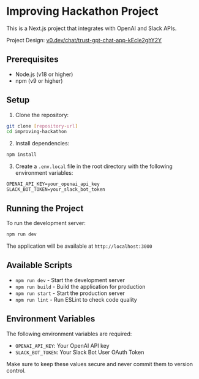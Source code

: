 # Improving Hackathon Project

This is a Next.js project that integrates with OpenAI and Slack APIs.

Project Design: [v0.dev/chat/trust-gpt-chat-app-kEcIe2ghY2Y](https://v0.dev/chat/trust-gpt-chat-app-kEcIe2ghY2Y)

## Prerequisites

- Node.js (v18 or higher)
- npm (v9 or higher)

## Setup

1. Clone the repository:
```bash
git clone [repository-url]
cd improving-hackathon
```

2. Install dependencies:
```bash
npm install
```

3. Create a `.env.local` file in the root directory with the following environment variables:
```env
OPENAI_API_KEY=your_openai_api_key
SLACK_BOT_TOKEN=your_slack_bot_token
```

## Running the Project

To run the development server:

```bash
npm run dev
```

The application will be available at `http://localhost:3000`

## Available Scripts

- `npm run dev` - Start the development server
- `npm run build` - Build the application for production
- `npm run start` - Start the production server
- `npm run lint` - Run ESLint to check code quality

## Environment Variables

The following environment variables are required:

- `OPENAI_API_KEY`: Your OpenAI API key
- `SLACK_BOT_TOKEN`: Your Slack Bot User OAuth Token

Make sure to keep these values secure and never commit them to version control. 